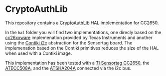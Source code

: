 # CryptoAuthLib

This repository contains a [CryptoAuthLib](https://github.com/MicrochipTech/cryptoauthlib/tree/b31ed52daf2260329a131da19f8cc40a4d32d150) HAL implementation for CC2650.

In the `hal` folder you will find two implementations, one direcly based
on the [cc26xxware](http://processors.wiki.ti.com/index.php/CC26xxware)
implemenation provided by Texas Instruments and another using the
[Contiki i2c](https://github.com/contiki-ng/contiki-ng/blob/develop/arch/platform/srf06-cc26xx/sensortag/board-i2c.c) abstraction for the Sensortag board. The implemenation based on
the Contiki primitives reduces the size of the HAL when used with a
Contiki image.

This implementation has been tested with a 
[TI Sensortag CC2650](http://www.ti.com/tool/cc2650stk), the
[ATECC508A](https://www.microchip.com/wwwproducts/en/ATECC508A),
and the [ATSHA204A](https://www.microchip.com/wwwproducts/en/ATSHA204A)
connected via the i2c bus.
